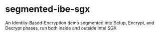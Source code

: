 # segmented-ibe-sgx
An Identity-Based-Encryption demo segmented into Setup, Encrypt, and Decrypt phases, run both inside and outside Intel SGX
